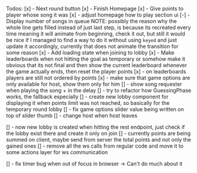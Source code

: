 Todos:
[x] - Next round button
[x] - Finish Homepage
[x] - Give points to player whose song it was
[x] - adjust homepage how to play section ui
[-] - Display number of songs in queue
NOTE: possibly the reason why the whole line gets filled instead of just last step, is because its
recreated every time meaning it will animate from beginning, check it out, but still it would be nice
if I managed to find a way to do it without using `keyed` and just update it accordingly, currently
that does not animate the transition for some reason
[x] - Add loading state when joining to lobby
[x] - Make leaderboards when not hitting the goal as temporary or somehow make it obvious that its not final
and then show the current leaderboard whenever the game actually ends, then reset the player points
[x] - on leaderboards players are still not ordered by points
[x] - make sure that game options are only available for host, show them only for him
[] - show song requester when playing the song + in the delay
[] - try to refactor how GuessingPhase works, the fallback especially
[] - create new lobby component for displaying it when points limit was not reached, so basically for the
temporary round lobby
[] - fix game options slider value being written on top of slider thumb
[] - change host when host leaves

[] - now new lobby is created when hitting the rest endpoint, just check if the lobby exist there and create it
only on join
[] - currently points are being summed on client, maybe send from server the total points and not only the gained ones
[] - remove all the ws calls from regular code and move it to some actions layer for ws communication

[] - fix timer bug when out of focus in browser -> Can't do much about it
